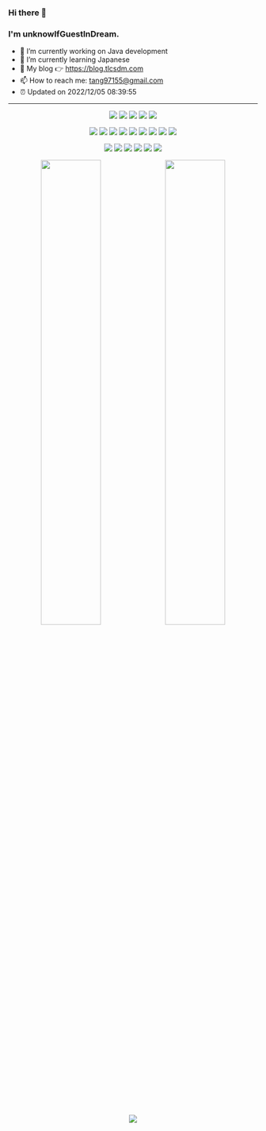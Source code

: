 ### Hi there 👋
### I'm unknowIfGuestInDream. 

- 🔭 I’m currently working on Java development
- 🌱 I’m currently learning Japanese
- 🤔 My blog 👉 https://blog.tlcsdm.com 
- 📫 How to reach me: tang97155@gmail.com
- ⏰ Updated on 2022/12/05 08:39:55

---

<p align="center">
<img src="https://img.shields.io/badge/-java-E34A86?style=flat-square&logo=OpenJDK"/>
<img src="https://img.shields.io/badge/-JavaScript-blue?style=flat-square&logo=javascript"/>
<img src="https://img.shields.io/badge/-React-lightgrey?style=flat-square&logo=react"/>
<img src="https://img.shields.io/badge/-Go-E34A86?style=flat-square&logo=Go"/>
<img src="https://img.shields.io/badge/-Python-E34A86?style=flat-square&logo=Python"/>
</p>

<p align="center">
<img src="https://img.shields.io/badge/-SpringBoot-yellowgreen?style=flat-square&logo=Spring Boot"/>
<img src="https://img.shields.io/badge/-SpringCloud-yellowgreen?style=flat-square&logo=Spring"/>
<img src="https://img.shields.io/badge/-Oracle-important?style=flat-square&logo=Oracle"/>
<img src="https://img.shields.io/badge/-MySQL-white?style=flat-square&logo=mysql"/>
<img src="https://img.shields.io/badge/-MongoDB-black?style=flat-square&logo=mongodb"/>
<img src="https://img.shields.io/badge/-Redis-green?style=flat-square&logo=Redis"/>
<img src="https://img.shields.io/badge/-Git-blue?style=flat-square&logo=git"/>
<img src="https://img.shields.io/badge/-GitHub-orange?style=flat-square&logo=github"/>
<img src="https://img.shields.io/badge/-CentOS-informational?style=flat-square&logo=CentOS"/>
</p>

<p align="center">
<img src="https://img.shields.io/badge/-Idea-black?style=plastic&logo=intellijidea"/>
<img src="https://img.shields.io/badge/-Webstorm-red?style=plastic&logo=webstorm"/>
<img src="https://img.shields.io/badge/-Eclipse-orange?style=flat-square&logo=Eclipse IDE"/>
<img src="https://img.shields.io/badge/-DataGrip-green?style=flat-square&logo=datagrip"/>
<img src="https://img.shields.io/badge/-GoLand-black?style=flat-square&logo=goland"/>
<img src="https://img.shields.io/badge/-PyCharm-yellowgreen?style=flat-square&logo=PyCharm"/>
</p>

<p align = "center">
  <img width="49%" src = "https://github-readme-stats.vercel.app/api?username=unknowIfGuestInDream&count_private=true&show_icons=true&theme=tokyonight">
  <img width="49%" src="https://github-readme-streak-stats.herokuapp.com/?user=unknowIfGuestInDream&show_icons=true&locale=en&layout=compact&theme=tokyonight&date_format=[Y.]n.j" />
</p>

<p align = "center">

</p>

<p align = "center">
 <img src="https://activity-graph.herokuapp.com/graph?username=unknowIfGuestInDream&theme=redical">
</p>

